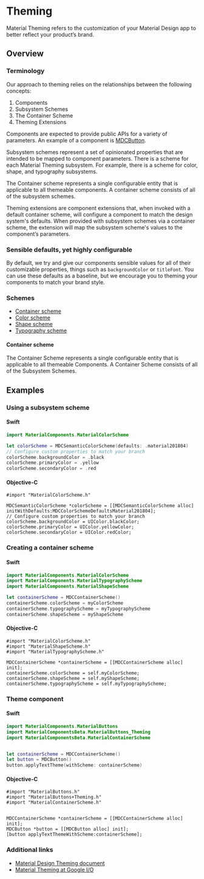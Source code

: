 <!--docs:
title: "Theming"
layout: detail
section: components
excerpt: "Material Theming refers to the customization of your Material Design app to better reflect your product’s brand."
-->

# Theming

Material Theming refers to the customization of your Material Design app to better reflect your product’s brand.

## Overview

### Terminology

Our approach to theming relies on the relationships between the following concepts:

1. Components
2. Subsystem Schemes
3. The Container Scheme
4. Theming Extensions

Components are expected to provide public APIs for a variety of parameters. An example of a component is [MDCButton](https://github.com/material-components/material-components-ios/tree/develop/components/Buttons).

Subsystem schemes represent a set of opinionated properties that are intended to be mapped to component parameters. There is a scheme for each Material Theming subsystem. For example, there is a scheme for color, shape, and typography subsystems.

The Container scheme represents a single configurable entity that is applicable to all themeable components. A container scheme consists of all of the subsystem schemes.

Theming extensions are component extensions that, when invoked with a default container scheme, will configure a component to match the design system's defaults. When provided with subsystem schemes via a container scheme, the extension will map the subsystem scheme's values to the component’s parameters.

### Sensible defaults, yet highly configurable

By default, we try and give our components sensible values for all of their customizable properties, things such as `backgroundColor` or `titleFont`. You can use these defaults as a baseline, but we encourage you to theming your components to match your brand style.

### Schemes

<ul class="icon-list">
<li class="icon-list-item icon-list-item--link"><a href="Container/">Container scheme</a></li>
<li class="icon-list-item icon-list-item--link"><a href="Color/">Color scheme</a></li>
<li class="icon-list-item icon-list-item--link"><a href="Shape/">Shape scheme</a></li>
<li class="icon-list-item icon-list-item--link"><a href="Typography/">Typography scheme</a></li>
</ul>

#### Container scheme

The Container Scheme represents a single configurable entity that is applicable to all themeable Components. A Container Scheme consists of all of the Subsystem Schemes.

## Examples

### Using a subsystem scheme

<!--<div class="material-code-render" markdown="1">-->
#### Swift

```swift
import MaterialComponents.MaterialColorScheme

let colorScheme = MDCSemanticColorScheme(defaults: .material201804)
// Configure custom properties to match your branch
colorScheme.backgroundColor = .black
colorScheme.primaryColor = .yellow
colorScheme.secondaryColor = .red
```

#### Objective-C

```objc
#import "MaterialColorScheme.h"

MDCSemanticColorScheme *colorScheme = [[MDCSemanticColorScheme alloc] initWithDefaults:MDCColorSchemeDefaultsMaterial201804];
// Configure custom properties to match your branch
colorScheme.backgroundColor = UIColor.blackColor;
colorScheme.primaryColor = UIColor.yellowColor;
colorScheme.secondaryColor = UIColor.redColor;
```
<!--</div>-->

### Creating a container scheme

<!--<div class="material-code-render" markdown="1">-->
#### Swift

```swift
import MaterialComponents.MaterialColorScheme
import MaterialComponents.MaterialTypographyScheme
import MaterialComponents.MaterialShapeScheme

let containerScheme = MDCContainerScheme()
containerScheme.colorScheme = myColorScheme
containerScheme.typographyScheme = myTypographyScheme
containerScheme.shapeScheme = myShapeScheme
```

#### Objective-C

```objc
#import "MaterialColorScheme.h"
#import "MaterialShapeScheme.h"
#import "MaterialTypographyScheme.h"

MDCContainerScheme *containerScheme = [[MDCContainerScheme alloc] init];
containerScheme.colorScheme = self.myColorScheme;
containerScheme.shapeScheme = self.myShapeScheme;
containerScheme.typographyScheme = self.myTypographyScheme;
```
<!--</div>-->

### Theme component

<!--<div class="material-code-render" markdown="1">-->
#### Swift

```swift
import MaterialComponents.MaterialButtons
import MaterialComponentsBeta.MaterialButtons_Theming
import MaterialComponentsBeta.MaterialContainerScheme


let containerScheme = MDCContainerScheme()
let button = MDCButton()
button.applyTextTheme(withScheme: containerScheme)
```

#### Objective-C

```objc
#import "MaterialButtons.h"
#import "MaterialButtons+Theming.h"
#import "MaterialContainerScheme.h"


MDCContainerScheme *containerScheme = [[MDCContainerScheme alloc] init];
MDCButton *button = [[MDCButton alloc] init];
[button applyTextThemeWithScheme:containerScheme];
```
<!--</div>-->


### Additional links

* [Material Design Theming document](https://material.io/design/material-theming/overview.html#)
* [Material Theming at Google I/O](https://youtu.be/3VUMl_l-_fI)
